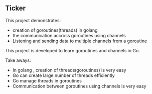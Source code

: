 ## Ticker

This project demonstrates:
-  creation of goroutines(threads) in golang 
-  the communication accross goroutines using channels
-  Listening and sending data to multiple channels from a goroutine

This project is developed to learn goroutines and channels in Go. 

Take aways:
- In golang , creation of threads(goroutines) is very easy
- Go can create large number of threads efficiently
- Go manage threads in goroutines
- Communication between goroutines using channels is very easy
